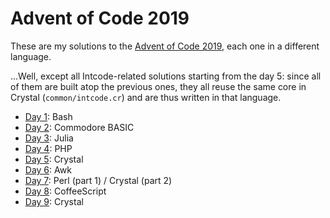 # Advent of Code 2019

These are my solutions to the [Advent of Code 2019][2019], each one in a
different language.

…Well, except all Intcode-related solutions starting from the day 5: since all
of them are built atop the previous ones, they all reuse the same core in
Crystal (`common/intcode.cr`) and are thus written in that language.

[2019]: https://adventofcode.com/2019

* [Day 1](./day01): Bash
* [Day 2](./day02): Commodore BASIC
* [Day 3](./day03): Julia
* [Day 4](./day04): PHP
* [Day 5](./day05): Crystal
* [Day 6](./day06): Awk
* [Day 7](./day07): Perl (part 1) / Crystal (part 2)
* [Day 8](./day08): CoffeeScript
* [Day 9](./day09): Crystal
